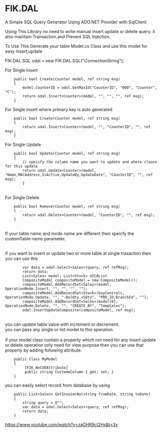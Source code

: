 # FIK.DAL
A Simple SQL Query Generator Using ADO.NET Provider with SqlClient

Using This Library no need to write manual insert update or delete query. it also maintain Transaction.and Prevent SQL Injection.


To Use This Generate your table Model.cs Class and use this model for easy insert,update

  FIK.DAL.SQL odal = new FIK.DAL.SQL("ConnectionString");
  
  For Single Insert

        public bool Create(Counter model, ref string msg)
        {
            model.CounterID = odal.GetMaxId("CounterID", "000", "Counter", "C");
            return odal.Insert<Counter>(model, "", "", "", ref msg);
        }
  
  For Single Insert where primary key is auto generated
   
        public bool Create(Counter model, ref string msg)
        {
            return odal.Insert<Counter>(model, "", "CounterID", "", ref msg);
        }
  
  For Single Update
 

        public bool Update(Counter model, ref string msg)
        {
            // speicfy the column name you want to update and where clause for this update 
            return odal.Update<Counter>(model, "Name,MACAddress,IsActive,UpdateBy,UpdateDate", "CounterID", "", ref msg);
            }
<br>
For Single Delete<br>

        public bool Remove(Counter model, ref string msg)
        {
            return odal.Delete<Counter>(model, "CounterID", "", ref msg);
        }
  
  
 <br> If your table name and mode name are different then speicfy the customTable name parameter.
 <br> 
  
<br>If you want to insert or update two or more table at single trasaction then you can use this
  <br>
   

            var data = odal.Select<Sales>(query, ref refMsg);
            return data;
            List<Sales> model; List<Stock> oVCAList
            CompositeModel compositeModel = new CompositeModel();
            compositeModel.AddRecordSet<Sales>(model, OperationMode.Insert, "", "", "", "");
            compositeModel.AddRecordSet<Stock>(buyCentrals, OperationMode.Update, "", "-BalQty,+SQty", "PRD_ID,BranchId", "");
            compositeModel.AddRecordSet<Sales>(model[0], OperationMode.Delete, "", "", "CREATE_BY", "TempSales");
            odal.InsertUpdateComposite(compositeModel, ref msg);

<br>you can update table value with increment or decrement.
<br>you can pass any single or list model to this operation.
<br>
<br>if your model class contain a property which not need for any insert update or delete operation only need for view purpose
then you can use that property by adding following attribute.





        public Class MyModel
        {
             [FIK_NoCUDAttribute]
             public string CustomeColumn { get; set; }
        }
        
you can easily select record from database by using



        public List<Sales> GetInvoiecNo(string fromDate, string toDate)
        {
            string query = @"";
            var data = odal.Select<Sales>(query, ref refMsg);
            return data;
        }
        
        
https://www.youtube.com/watch?v=zaGHR9cI2Hs&t=3s
